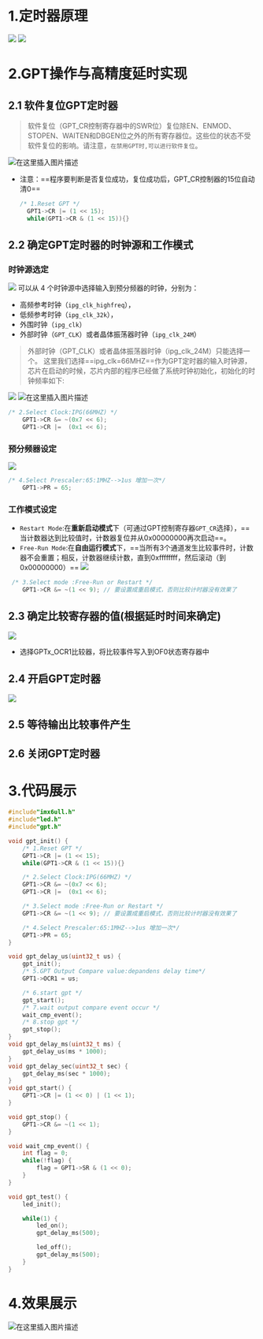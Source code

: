 # 1.定时器原理

![](https://img-blog.csdnimg.cn/img_convert/96fac2f6e2b3fc07963c10a6e6422ee2.jpeg)
![](https://img-blog.csdnimg.cn/img_convert/867501c3d837b8dd5e179ccce1c1bcf5.png)

# 2.GPT操作与高精度延时实现

## 2.1 软件复位GPT定时器

> 软件复位（GPT_CR控制寄存器中的SWR位）复位除EN、ENMOD、STOPEN、WAITEN和DBGEN位之外的所有寄存器位。这些位的状态不受软件复位的影响。请注意，`在禁用GPT时,可以进行软件复位`。

![在这里插入图片描述](https://img-blog.csdnimg.cn/direct/6c1df4ed01c1484990c209e3757bbe96.png)


- 注意：==程序要判断是否复位成功，复位成功后，GPT_CR控制器的15位自动清0==

  ```c
  /* 1.Reset GPT */
    GPT1->CR |= (1 << 15);
    while(GPT1->CR & (1 << 15)){}
  ```

## 2.2 确定GPT定时器的时钟源和工作模式

### 时钟源选定

![](https://img-blog.csdnimg.cn/img_convert/ded629e0a82d3649ba81ee7aad31bce7.png)
可以从 4 个时钟源中选择输入到预分频器的时钟，分别为：

- 高频参考时钟（`ipg_clk_highfreq`），
- 低频参考时钟（`ipg_clk_32k`），
- 外围时钟（`ipg_clk`）
- 外部时钟（`GPT_CLK`）或者晶体振荡器时钟（`ipg_clk_24M`）

> 外部时钟（GPT_CLK）或者晶体振荡器时钟（ipg_clk_24M）只能选择一个。
> 这里我们选择==ipg_clk=66MHZ==作为GPT定时器的输入时钟源，芯片在启动的时候，芯片内部的程序已经做了系统时钟初始化，初始化的时钟频率如下:

![](https://img-blog.csdnimg.cn/img_convert/a27d4f0274c780275486bdbcb91c7182.jpeg)
![在这里插入图片描述](https://img-blog.csdnimg.cn/direct/c2e4631f55f24485908d267ff9575e04.png)

```c
/* 2.Select Clock:IPG(66MHZ) */
    GPT1->CR &= ~(0x7 << 6);
    GPT1->CR |=  (0x1 << 6);
```

### 预分频器设定

![](https://img-blog.csdnimg.cn/img_convert/7e21cce50ac10f594e6ef74ca1a4e116.png)

```c
/* 4.Select Prescaler:65:1MHZ-->1us 增加一次*/
    GPT1->PR = 65;
```

### 工作模式设定

- `Restart Mode`:在**重新启动模式**下（可通过GPT控制寄存器`GPT_CR`选择），==当计数器达到比较值时，计数器复位并从0x00000000再次启动==。
- `Free-Run Mode`:在**自由运行模式**下，==当所有3个通道发生比较事件时，计数器不会重置；相反，计数器继续计数，直到0xffffffff，然后滚动（到0x00000000）==
  ![](https://img-blog.csdnimg.cn/img_convert/883ffd76a68082d9052ff1e3e25553b0.png)

```c
 /* 3.Select mode :Free-Run or Restart */
    GPT1->CR &= ~(1 << 9); // 要设置成重启模式，否则比较计时器没有效果了
```

## 2.3 确定比较寄存器的值(根据延时时间来确定)
![](https://img-blog.csdnimg.cn/img_convert/e87955b66dfe4dcf7ae0060315054baf.png)

- 选择GPTx_OCR1比较器，将比较事件写入到OF0状态寄存器中

## 2.4 开启GPT定时器

![](https://img-blog.csdnimg.cn/img_convert/bf80ce1c99d028f75859d5c4ea28c242.png)

## 2.5 等待输出比较事件产生



## 2.6 关闭GPT定时器

# 3.代码展示

```c
#include"imx6ull.h"
#include"led.h"
#include"gpt.h"

void gpt_init() {
    /* 1.Reset GPT */
    GPT1->CR |= (1 << 15);
    while(GPT1->CR & (1 << 15)){}

    /* 2.Select Clock:IPG(66MHZ) */
    GPT1->CR &= ~(0x7 << 6);
    GPT1->CR |=  (0x1 << 6);

    /* 3.Select mode :Free-Run or Restart */
    GPT1->CR &= ~(1 << 9); // 要设置成重启模式，否则比较计时器没有效果了

    /* 4.Select Prescaler:65:1MHZ-->1us 增加一次*/
    GPT1->PR = 65;
}

void gpt_delay_us(uint32_t us) {
    gpt_init();
    /* 5.GPT Output Compare value:depandens delay time*/
    GPT1->OCR1 = us;

    /* 6.start gpt */
    gpt_start();
    /* 7.wait output compare event occur */
    wait_cmp_event();
    /* 8.stop gpt */
    gpt_stop();
}
void gpt_delay_ms(uint32_t ms) {
    gpt_delay_us(ms * 1000);
}
void gpt_delay_sec(uint32_t sec) {
    gpt_delay_ms(sec * 1000);
}
void gpt_start() {
    GPT1->CR |= (1 << 0) | (1 << 1);
}

void gpt_stop() {
    GPT1->CR &= ~(1 << 1);
}

void wait_cmp_event() {
    int flag = 0;
    while(!flag) {
        flag = GPT1->SR & (1 << 0);
    }
}

void gpt_test() {
    led_init();

    while(1) {
        led_on();
        gpt_delay_ms(500);

        led_off();
        gpt_delay_ms(500);
    }
}


```

# 4.效果展示

![在这里插入图片描述](https://img-blog.csdnimg.cn/direct/ae63afdf8ec44d10acfc7628a4c23248.gif)
